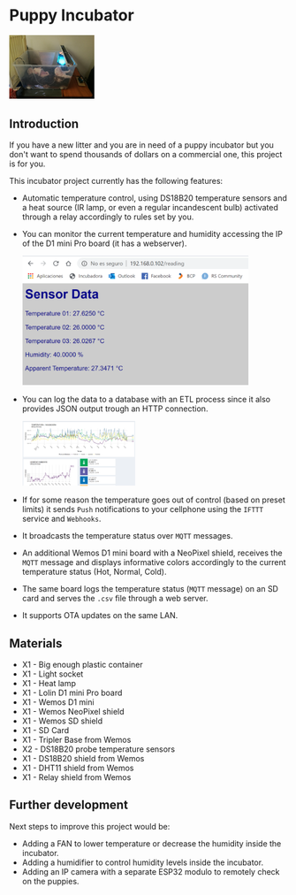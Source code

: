# Puppy Incubator

<img src="figures/incubator.jpg" alt="incubator" style="zoom: 15%;" />

## Introduction

If you have a new litter and you are in need of a puppy incubator but you don't want to spend thousands of dollars on a commercial one, this project is for you.

This incubator project currently has the following features:

* Automatic temperature control, using DS18B20 temperature sensors and a heat source (IR lamp, or even a regular incandescent bulb) activated through a relay accordingly to rules set by you. 

* You can monitor the current temperature and humidity accessing the IP of the D1 mini Pro board (it has a webserver).

  <img src="figures/html_page.png" alt="page" style="zoom: 40%;" />

* You can log the data to a database with an ETL process since it also provides JSON output trough an HTTP connection.

  <img src="figures/plot.png" alt="plot" style="zoom: 20%;" />

* If for some reason the temperature goes out of control (based on preset limits) it sends `Push` notifications to your cellphone using the `IFTTT` service and `Webhooks`.

* It broadcasts the temperature status over `MQTT` messages.

* An additional Wemos D1 mini board with a NeoPixel shield, receives the `MQTT` message and displays informative colors accordingly to the current temperature status (Hot, Normal, Cold).

* The same board logs the temperature status (`MQTT` message) on an SD card and serves the `.csv` file through a web server.

* It supports OTA updates on the same LAN.

## Materials

* X1 - Big enough plastic container
* X1 - Light socket
* X1 - Heat lamp
* X1 - Lolin D1 mini Pro board
* X1 - Wemos D1 mini
* X1 - Wemos NeoPixel shield
* X1 - Wemos SD shield
* X1 - SD Card
* X1 - Tripler Base from Wemos
* X2 - DS18B20 probe temperature sensors
* X1 - DS18B20 shield from Wemos
* X1 - DHT11 shield from Wemos
* X1 - Relay shield from Wemos

## Further development

Next steps to improve this project would be:
* Adding a FAN to lower temperature or decrease the humidity inside the incubator.
* Adding a humidifier to control humidity levels inside the incubator.
* Adding an IP camera with a separate ESP32 modulo to remotely check on the puppies.
